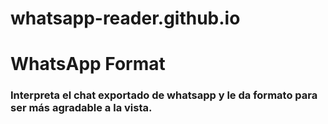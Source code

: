 # whatsapp-reader.github.io

<h1>WhatsApp Format</h1>
<h3>Interpreta el chat exportado de whatsapp y le da formato para ser más agradable a la vista.</h3>
